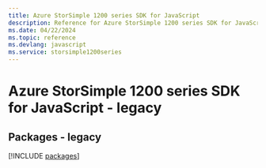 ```yaml
---
title: Azure StorSimple 1200 series SDK for JavaScript
description: Reference for Azure StorSimple 1200 series SDK for JavaScript
ms.date: 04/22/2024
ms.topic: reference
ms.devlang: javascript
ms.service: storsimple1200series
---
```

# Azure StorSimple 1200 series SDK for JavaScript - legacy
## Packages - legacy
[!INCLUDE [packages](storsimple-1200-series-index.md)]